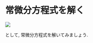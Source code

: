 # 常微分方程式を解く

<img src="https://latex.codecogs.com/gif.latex?\frac{df}{dt}=f(x)=-5"/>

として, 常微分方程式を解いてみましょう.

